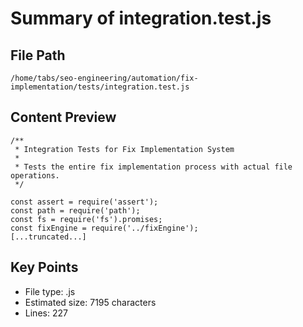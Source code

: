 # Summary of integration.test.js
  
## File Path
`/home/tabs/seo-engineering/automation/fix-implementation/tests/integration.test.js`

## Content Preview
```
/**
 * Integration Tests for Fix Implementation System
 * 
 * Tests the entire fix implementation process with actual file operations.
 */

const assert = require('assert');
const path = require('path');
const fs = require('fs').promises;
const fixEngine = require('../fixEngine');
[...truncated...]
```

## Key Points
- File type: .js
- Estimated size: 7195 characters
- Lines: 227
